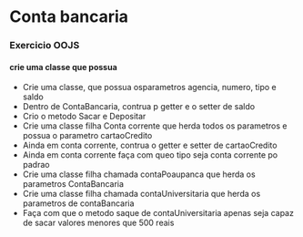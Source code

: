 # Conta bancaria
### Exercicio OOJS
#### crie uma classe que possua
 - Crie uma classe, que possua osparametros agencia, numero, tipo e saldo
 - Dentro de ContaBancaria, contrua p getter e o setter de saldo
 - Crio o metodo Sacar e Depositar
 - Crie uma classe filha Conta corrente que herda todos os parametros e possua o parametro cartaoCredito
 - Ainda em conta corrente, contrua o getter e setter de cartaoCredito
 - Ainda em conta corrente faça com queo tipo seja conta corrente po padrao
 - Crie uma classe filha chamada contaPoaupanca que herda os parametros ContaBancaria
 - Crie uma classe filha chamada contaUniversitaria que herda os parametros de contaBancaria
 - Faça com que o metodo saque de contaUniversitaria apenas seja capaz de sacar valores menores que  500 reais